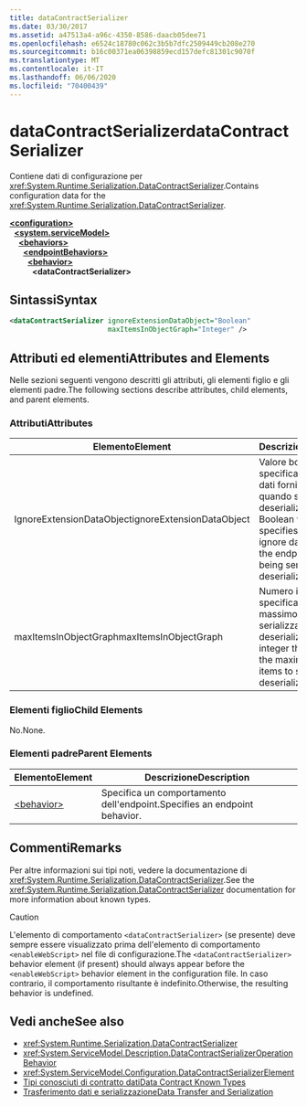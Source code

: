 ```yaml
---
title: dataContractSerializer
ms.date: 03/30/2017
ms.assetid: a47513a4-a96c-4350-8586-daacb05dee71
ms.openlocfilehash: e6524c18780c062c3b5b7dfc2509449cb208e270
ms.sourcegitcommit: b16c00371ea06398859ecd157defc81301c9070f
ms.translationtype: MT
ms.contentlocale: it-IT
ms.lasthandoff: 06/06/2020
ms.locfileid: "70400439"
---
```

# <a name="datacontractserializer"></a><span data-ttu-id="107b4-102">dataContractSerializer</span><span class="sxs-lookup"><span data-stu-id="107b4-102">dataContractSerializer</span></span>
<span data-ttu-id="107b4-103">Contiene dati di configurazione per <xref:System.Runtime.Serialization.DataContractSerializer>.</span><span class="sxs-lookup"><span data-stu-id="107b4-103">Contains configuration data for the <xref:System.Runtime.Serialization.DataContractSerializer>.</span></span>  
  
[**\<configuration>**](../configuration-element.md)\
&nbsp;&nbsp;[**\<system.serviceModel>**](system-servicemodel.md)\
&nbsp;&nbsp;&nbsp;&nbsp;[**\<behaviors>**](behaviors.md)\
&nbsp;&nbsp;&nbsp;&nbsp;&nbsp;&nbsp;[**\<endpointBehaviors>**](endpointbehaviors.md)\
&nbsp;&nbsp;&nbsp;&nbsp;&nbsp;&nbsp;&nbsp;&nbsp;[**\<behavior>**](behavior-of-endpointbehaviors.md)\
&nbsp;&nbsp;&nbsp;&nbsp;&nbsp;&nbsp;&nbsp;&nbsp;&nbsp;&nbsp;**\<dataContractSerializer>**  
  
## <a name="syntax"></a><span data-ttu-id="107b4-104">Sintassi</span><span class="sxs-lookup"><span data-stu-id="107b4-104">Syntax</span></span>  
  
```xml  
<dataContractSerializer ignoreExtensionDataObject="Boolean"
                        maxItemsInObjectGraph="Integer" />
```  
  
## <a name="attributes-and-elements"></a><span data-ttu-id="107b4-105">Attributi ed elementi</span><span class="sxs-lookup"><span data-stu-id="107b4-105">Attributes and Elements</span></span>  
 <span data-ttu-id="107b4-106">Nelle sezioni seguenti vengono descritti gli attributi, gli elementi figlio e gli elementi padre.</span><span class="sxs-lookup"><span data-stu-id="107b4-106">The following sections describe attributes, child elements, and parent elements.</span></span>  
  
### <a name="attributes"></a><span data-ttu-id="107b4-107">Attributi</span><span class="sxs-lookup"><span data-stu-id="107b4-107">Attributes</span></span>  
  
|<span data-ttu-id="107b4-108">Elemento</span><span class="sxs-lookup"><span data-stu-id="107b4-108">Element</span></span>|<span data-ttu-id="107b4-109">Descrizione</span><span class="sxs-lookup"><span data-stu-id="107b4-109">Description</span></span>|  
|-------------|-----------------|  
|<span data-ttu-id="107b4-110">IgnoreExtensionDataObject</span><span class="sxs-lookup"><span data-stu-id="107b4-110">ignoreExtensionDataObject</span></span>|<span data-ttu-id="107b4-111">Valore booleano che specifica se ignorare i dati forniti dall'endpoint quando serializzato o deserializzato.</span><span class="sxs-lookup"><span data-stu-id="107b4-111">A Boolean value that specifies whether to ignore data supplied by the endpoint, when it is being serialized or deserialized.</span></span>|  
|<span data-ttu-id="107b4-112">maxItemsInObjectGraph</span><span class="sxs-lookup"><span data-stu-id="107b4-112">maxItemsInObjectGraph</span></span>|<span data-ttu-id="107b4-113">Numero intero che specifica il numero massimo di elementi da serializzare o deserializzare.</span><span class="sxs-lookup"><span data-stu-id="107b4-113">An integer that specifies the maximum number of items to serialize or deserialize.</span></span>|  
  
### <a name="child-elements"></a><span data-ttu-id="107b4-114">Elementi figlio</span><span class="sxs-lookup"><span data-stu-id="107b4-114">Child Elements</span></span>  
 <span data-ttu-id="107b4-115">No.</span><span class="sxs-lookup"><span data-stu-id="107b4-115">None.</span></span>  
  
### <a name="parent-elements"></a><span data-ttu-id="107b4-116">Elementi padre</span><span class="sxs-lookup"><span data-stu-id="107b4-116">Parent Elements</span></span>  
  
|<span data-ttu-id="107b4-117">Elemento</span><span class="sxs-lookup"><span data-stu-id="107b4-117">Element</span></span>|<span data-ttu-id="107b4-118">Descrizione</span><span class="sxs-lookup"><span data-stu-id="107b4-118">Description</span></span>|  
|-------------|-----------------|  
|[\<behavior>](behavior-of-endpointbehaviors.md)|<span data-ttu-id="107b4-119">Specifica un comportamento dell'endpoint.</span><span class="sxs-lookup"><span data-stu-id="107b4-119">Specifies an endpoint behavior.</span></span>|  
  
## <a name="remarks"></a><span data-ttu-id="107b4-120">Commenti</span><span class="sxs-lookup"><span data-stu-id="107b4-120">Remarks</span></span>  
 <span data-ttu-id="107b4-121">Per altre informazioni sui tipi noti, vedere la documentazione di <xref:System.Runtime.Serialization.DataContractSerializer>.</span><span class="sxs-lookup"><span data-stu-id="107b4-121">See the <xref:System.Runtime.Serialization.DataContractSerializer> documentation for more information about known types.</span></span>  
  
> [!CAUTION]
> <span data-ttu-id="107b4-122">L'elemento di comportamento `<dataContractSerializer>` (se presente) deve sempre essere visualizzato prima dell'elemento di comportamento `<enableWebScript>` nel file di configurazione.</span><span class="sxs-lookup"><span data-stu-id="107b4-122">The `<dataContractSerializer>` behavior element (if present) should always appear before the `<enableWebScript>` behavior element in the configuration file.</span></span> <span data-ttu-id="107b4-123">In caso contrario, il comportamento risultante è indefinito.</span><span class="sxs-lookup"><span data-stu-id="107b4-123">Otherwise, the resulting behavior is undefined.</span></span>  
  
## <a name="see-also"></a><span data-ttu-id="107b4-124">Vedi anche</span><span class="sxs-lookup"><span data-stu-id="107b4-124">See also</span></span>

- <xref:System.Runtime.Serialization.DataContractSerializer>
- <xref:System.ServiceModel.Description.DataContractSerializerOperationBehavior>
- <xref:System.ServiceModel.Configuration.DataContractSerializerElement>
- [<span data-ttu-id="107b4-125">Tipi conosciuti di contratto dati</span><span class="sxs-lookup"><span data-stu-id="107b4-125">Data Contract Known Types</span></span>](../../../wcf/feature-details/data-contract-known-types.md)
- [<span data-ttu-id="107b4-126">Trasferimento dati e serializzazione</span><span class="sxs-lookup"><span data-stu-id="107b4-126">Data Transfer and Serialization</span></span>](../../../wcf/feature-details/data-transfer-and-serialization.md)
